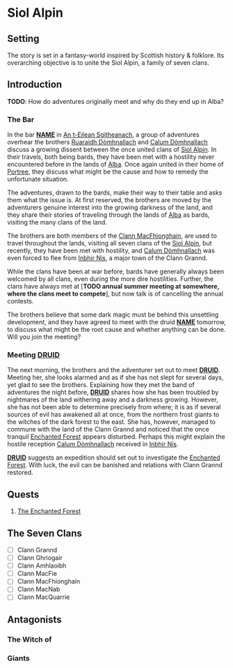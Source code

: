 # Siol Alpin

## Setting

The story is set in a fantasy-world inspired by Scottish history & folklore.
Its overarching objective is to unite the Siol Alpin, a family of seven clans.

## Introduction

**TODO**: How do adventures originally meet and why do they end up in Alba?

### The Bar

In the bar [**NAME**]() in [An t-Eilean Sgitheanach](), a group of adventures overhear the brothers [Ruaraidh Dòmhnallach](chars/ruaraidh.md) and [Calum Dòmhnallach](chars/calum.md) discuss a growing dissent between the once united clans of [Siol Alpin]().
In their travels, both being bards, they have been met with a hostility never encountered before in the lands of [Alba]().
Once again united in their home of [Portree](), they discuss what might be the cause and how to remedy the unfortunate situation.

The adventures, drawn to the bards, make their way to their table and asks them what the issue is.
At first reserved, the brothers are moved by the adventurers genuine interest into the growing darkness of the land, and they share their stories of traveling through the lands of [Alba]() as bards, visiting the many clans of the land.

The brothers are both members of the [Clann MacFhionghain](), are used to travel throughout the lands, visiting all seven clans of the [Siol Alpin](), but recently, they have been met with hostility, and [Calum Dòmhnallach](chars/calum.md) was even forced to flee from [Inbhir Nis](), a major town of the Clann Grannd.

While the clans have been at war before, bards have generally always been welcomed by all clans, even during the more dire hostilities.
Further, the clans have always met at [**TODO annual summer meeting at somewhere, where the clans meet to compete**], but now talk is of cancelling the annual contests.

The brothers believe that some dark magic must be behind this unsettling development, and they have agreed to meet with the druid [**NAME**]() tomorrow, to discuss what might be the root cause and whether anything can be done.
Will you join the meeting?

### Meeting [**DRUID**]()

The next morning, the brothers and the adventurer set out to meet [**DRUID**]().
Meeting her, she looks alarmed and as if she has not slept for several days, yet glad to see the brothers.
Explaining how they met the band of adventures the night before, [**DRUID**]() shares how she has been troubled by nightmares of the land withering away and a darkness growing.
However, she has not been able to determine precisely from where; it is as if several sources of evil has awakened all at once, from the northern frost giants to the witches of the dark forest to the east.
She has, however, managed to commune with the land of the Clann Grannd and noticed that the once tranquil [Enchanted Forest]() appears disturbed.
Perhaps this might explain the hostile reception [Calum Dòmhnallach](chars/calum.md) received in [Inbhir Nis]().

[**DRUID**]() suggests an expedition should set out to investigate the [Enchanted Forest](quests/enchanted-forest.md).
With luck, the evil can be banished and relations with Clann Grannd restored.

## Quests

1. [The Enchanted Forest](quests/enchanted-forest.md)



### 

## The Seven Clans

- [ ] Clann Grannd
- [ ] Clann Ghriogair
- [ ] Clann Amhlaoibh
- [ ] Clann MacFie
- [ ] Clann MacFhionghain
- [ ] Clann MacNab
- [ ] Clann MacQuarrie

## Antagonists

### The Witch of 

### Giants

### 